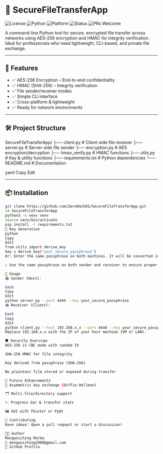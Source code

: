 # 🔐 SecureFileTransferApp

![License](https://img.shields.io/badge/License-MIT-blue)
![Python](https://img.shields.io/badge/Python-3.8%2B-blue)
![Platform](https://img.shields.io/badge/Platform-Cross--Platform-brightgreen)
![Status](https://img.shields.io/badge/Project-Stable-success)
![PRs Welcome](https://img.shields.io/badge/PRs-Welcome-orange)

A command-line Python tool for secure, encrypted file transfer across networks using AES-256 encryption and HMAC for integrity verification. Ideal for professionals who need lightweight, CLI-based, and private file exchange.

---

## 🚀 Features

- ✅ AES-256 Encryption – End-to-end confidentiality  
- ✅ HMAC (SHA-256) – Integrity verification  
- ✅ File sender/receiver modes  
- ✅ Simple CLI interface  
- ✅ Cross-platform & lightweight  
- ✅ Ready for network environments

---

## 🛠️ Project Structure

SecureFileTransferApp/
├── client.py # Client-side file receiver
├── server.py # Server-side file sender
├── encryption.py # AES encryption/decryption
├── hmac_verify.py # HMAC functions
├── utils.py # Key & utility functions
├── requirements.txt # Python dependencies
└── README.md # Documentation

yaml
Copy
Edit

---

## 📦 Installation

```bash
git clone https://github.com/ZeroHack01/SecureFileTransferApp.git
cd SecureFileTransferApp
python3 -m venv venv
source venv/bin/activate
pip install -r requirements.txt
🔑 Key Generation
python
Copy
Edit
from utils import derive_key
key = derive_key("your_secure_passphrase")
Or: Enter the same passphrase on both machines. It will be converted internally.

⚠️ Use the same passphrase on both sender and receiver to ensure proper encryption/decryption.

📡 Usage
📤 Sender (Host):

bash
Copy
Edit
python server.py --port 4444 --key your_secure_passphrase
📥 Receiver (Client):

bash
Copy
Edit
python client.py --host 192.168.x.x --port 4444 --key your_secure_passphrase
Replace 192.168.x.x with the IP of your host machine (VM or LAN).

🛡️ Security Overview
AES-256 in CBC mode with random IV

SHA-256 HMAC for file integrity

Key derived from passphrase (SHA-256)

No plaintext file stored or exposed during transfer

🧠 Future Enhancements
🔄 Asymmetric key exchange (Diffie-Hellman)

🗂️ Multi-file/directory support

📉 Progress bar & transfer stats

🖼️ GUI with Tkinter or PyQt

🤝 Contributing
Have ideas? Open a pull request or start a discussion!

👨‍💻 Author
Mongwoiching Marma
📧 mongwoiching2080@gmail.com
🔗 GitHub Profile
